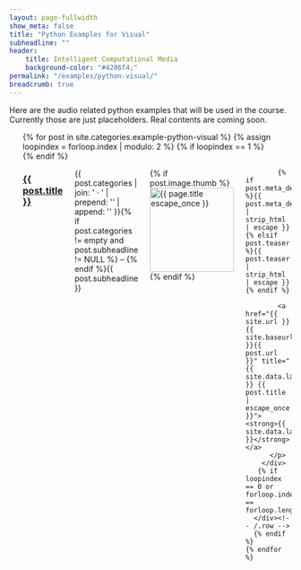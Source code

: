 ```yaml
---
layout: page-fullwidth
show_meta: false
title: "Python Examples for Visual"
subheadline: ""
header:
    title: Intelligent Computational Media
    background-color: "#4286f4;"
permalink: "/examples/python-visual/"
breadcrumb: true
---
```


Here are the audio related python examples that will be used in the course. Currently those are just placeholders. Real contents are coming soon.

<ul>
	{% for post in site.categories.example-python-visual %}
	  {% assign loopindex = forloop.index | modulo: 2 %}
	  {% if loopindex == 1 %}
		<div class="row">
	  {% endif %}
		<div class="small-6 columns">
		  <h3><a href="{{ site.url }}{{ site.baseurl }}{{ post.url }}">{{ post.title }}</a></h3>
		  <p class="subheadline">{{ post.categories | join: ' &middot; ' | prepend: '<span class="subheader">' | append: '</span>' }}{% if post.categories != empty and post.subheadline != NULL %} – {% endif %}{{ post.subheadline }}</p>
		  <p>
			{% if post.image.thumb %}<a href="{{ site.url }}{{ site.baseurl }}{{ post.url }}" title="{{ post.title | escape_once }}"><img src="{{ site.urlimg }}{{ post.image.thumb }}" class="alignleft" width="150" height="150" alt="{{ page.title escape_once }}"></a>{% endif %}

			{% if post.meta_description %}{{ post.meta_description | strip_html | escape }}{% elsif post.teaser %}{{ post.teaser | strip_html | escape }}{% endif %}

			<a href="{{ site.url }}{{ site.baseurl }}{{ post.url }}" title="{{ site.data.language.read }} {{ post.title | escape_once }}"><strong>{{ site.data.language.read_more }}</strong></a>
		  </p>
		</div>
	   {% if loopindex == 0 or forloop.index == forloop.length%}
	  </div><!-- /.row -->
	  {% endif %}
    {% endfor %}
</ul>